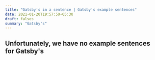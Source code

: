 ```yaml
---
title: "Gatsby's in a sentence | Gatsby's example sentences"
date: 2021-01-20T19:57:50+05:30
draft: falses
summary: "Gatsby's"
---
```

## Unfortunately, we have no example sentences for Gatsby's                 

